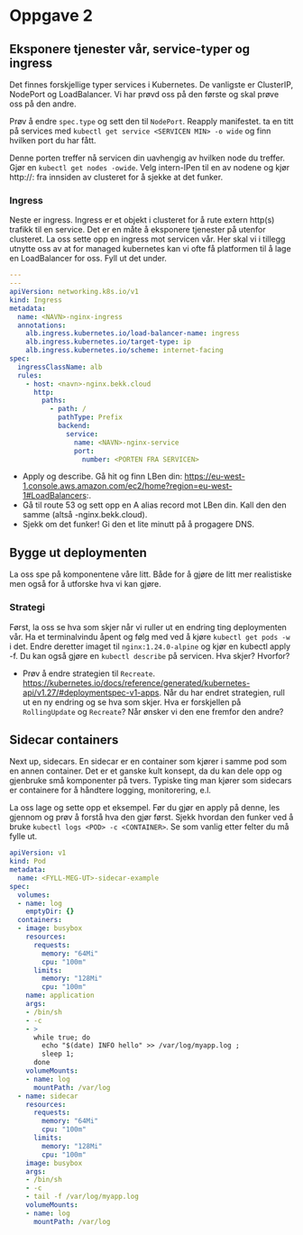 # Oppgave 2

## Eksponere tjenester vår, service-typer og ingress
Det finnes forskjellige typer services i Kubernetes. De vanligste er ClusterIP, NodePort og LoadBalancer. Vi har prøvd oss på den første og skal prøve oss på den andre. 

Prøv å endre `spec.type` og sett den til `NodePort`. Reapply manifestet. ta en titt på services med `kubectl get service <SERVICEN MIN> -o wide` og finn hvilken port du har fått. 

Denne porten treffer nå servicen din uavhengig av hvilken node du treffer. Gjør en `kubectl get nodes -owide`. Velg intern-IPen til en av nodene og kjør http://<IP>:<PORT> fra innsiden av clusteret for å sjekke at det funker.

### Ingress
Neste er ingress. Ingress er et objekt i clusteret for å rute extern http(s) trafikk til en service. Det er en måte å eksponere tjenester på utenfor clusteret. 
La oss sette opp en ingress mot servicen vår. Her skal vi i tillegg utnytte oss av at for managed kubernetes kan vi ofte få platformen til å lage en LoadBalancer for oss. Fyll ut det under. 
```yaml
---
---
apiVersion: networking.k8s.io/v1
kind: Ingress
metadata:
  name: <NAVN>-nginx-ingress
  annotations:     
    alb.ingress.kubernetes.io/load-balancer-name: ingress
    alb.ingress.kubernetes.io/target-type: ip
    alb.ingress.kubernetes.io/scheme: internet-facing
spec:
  ingressClassName: alb
  rules:
    - host: <navn>-nginx.bekk.cloud
      http:
        paths:
          - path: /
            pathType: Prefix
            backend:
              service:
                name: <NAVN>-nginx-service
                port:
                  number: <PORTEN FRA SERVICEN>
```

- Apply og describe. Gå hit og finn LBen din: https://eu-west-1.console.aws.amazon.com/ec2/home?region=eu-west-1#LoadBalancers:. 
- Gå til route 53 og sett opp en A alias record mot LBen din. Kall den den samme (altså <navn>-nginx.bekk.cloud).
- Sjekk om det funker! Gi den et lite minutt på å progagere DNS. 

## Bygge ut deploymenten
La oss spe på komponentene våre litt. Både for å gjøre de litt mer realistiske men også for å utforske hva vi kan gjøre. 

### Strategi
Først, la oss se hva som skjer når vi ruller ut en endring ting deploymenten vår. Ha et terminalvindu åpent og følg med ved å kjøre `kubectl get pods -w` i det. Endre deretter imaget til `nginx:1.24.0-alpine` og kjør en kubectl apply -f. Du kan også gjøre en `kubectl describe` på servicen. Hva skjer? Hvorfor?

- Prøv å endre strategien til `Recreate`. https://kubernetes.io/docs/reference/generated/kubernetes-api/v1.27/#deploymentspec-v1-apps. Når du har endret strategien, rull ut en ny endring og se hva som skjer. Hva er forskjellen på `RollingUpdate` og `Recreate`? Når ønsker vi den ene fremfor den andre?

## Sidecar containers  
Next up, sidecars. En sidecar er en container som kjører i samme pod som en annen container. Det er et ganske kult konsept, da du kan dele opp og gjenbruke små komponenter på tvers. Typiske ting man kjører som sidecars er containere for å håndtere logging, monitorering, e.l.

La oss lage og sette opp et eksempel. Før du gjør en apply på denne, les gjennom og prøv å forstå hva den gjør først. Sjekk hvordan den funker ved å bruke `kubectl logs <POD> -c <CONTAINER>`. Se som vanlig etter felter du må fylle ut.

```yaml
apiVersion: v1
kind: Pod
metadata:
  name: <FYLL-MEG-UT>-sidecar-example
spec:
  volumes:
  - name: log
    emptyDir: {}
  containers:
  - image: busybox
    resources:
      requests:
        memory: "64Mi"
        cpu: "100m"
      limits:
        memory: "128Mi"
        cpu: "100m"
    name: application
    args:
    - /bin/sh
    - -c
    - >
      while true; do
        echo "$(date) INFO hello" >> /var/log/myapp.log ;
        sleep 1;
      done
    volumeMounts:
    - name: log
      mountPath: /var/log
  - name: sidecar
    resources:
      requests:
        memory: "64Mi"
        cpu: "100m"
      limits:
        memory: "128Mi"
        cpu: "100m"
    image: busybox
    args:
    - /bin/sh
    - -c
    - tail -f /var/log/myapp.log
    volumeMounts:
    - name: log
      mountPath: /var/log
```